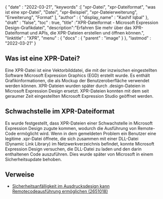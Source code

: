 {
  "date" : "2022-03-21",
  "keywords" :[ "xpr-Datei", "xpr-Dateiformat", "was ist eine xpr-Datei", "Datei", "xpr-Beispiel", "xpr-Dateierweiterung", "Erweiterung", "Format" ],
  "author" : {
    "display_name" : "Kashif Iqbal"
},
  "draft" : "false",
  "toc" : true,
  "title" :"XPR-Dateiformat - Microsoft Expression Design-Grafikdatei",
  "description":"Erfahren Sie mehr über das XPR-Dateiformat und APIs, die XPR-Dateien erstellen und öffnen können.",
  "linktitle" : "XPR",
  "menu" : {
    "docs" : {
      "parent" : "image"
}
},
  "lastmod" : "2022-03-21"
}

## Was ist eine XPR-Datei?

Eine XPR-Datei ist eine Vektorbilddatei, die mit der inzwischen eingestellten Software Microsoft Expression Graphics (EGD) erstellt wurde. Es enthält Grafikinformationen, die als Mockup der Benutzeroberfläche verwendet werden können. XPR-Dateien wurden später durch .design-Dateien in Microsoft Expression Design ersetzt. XPR-Dateien konnten mit dem seit geraumer Zeit eingestellten Microsoft Expression Studio geöffnet werden.

## Schwachstelle im XPR-Dateiformat

Es wurde festgestellt, dass XPR-Dateien einer Schwachstelle in Microsoft Expression Design zugute kommen, wodurch die Ausführung von Remote-Code ermöglicht wird. Wenn in dem gemeldeten Problem ein Benutzer eine legitime .xpr-Datei öffnete, die sich zusammen mit einer DLL-Datei (Dynamic Link Library) im Netzwerkverzeichnis befindet, konnte Microsoft Expression Design versuchen, die DLL-Datei zu laden und den darin enthaltenen Code auszuführen. Dies wurde später von Microsoft in einem Sicherheitsupdate behoben.

## Verweise

* [Sicherheitsanfälligkeit im Ausdrucksdesign kann Remotecodeausführung ermöglichen (2651018)](https://learn.microsoft.com/en-us/security-updates/securitybulletins/2012/ms12-022)

